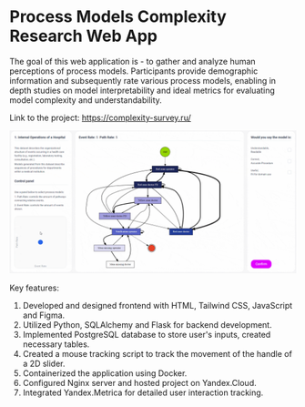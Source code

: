 # Process Models Complexity Research Web App

The goal of this web application is - to gather and analyze human perceptions of process models. Participants provide demographic information and subsequently rate various process models, enabling in depth studies on model interpretability and ideal metrics for evaluating model complexity and understandability.

Link to the project: <https://complexity-survey.ru/>

![example gif](animation-compressed.gif)

Key features:

1. Developed and designed frontend with HTML, Tailwind CSS, JavaScript and Figma.
2. Utilized Python, SQLAlchemy and Flask for backend development.
3. Implemented PostgreSQL database to store user's inputs, created necessary tables.
4. Created a mouse tracking script to track the movement of the handle of a 2D slider.
5. Containerized the application using Docker.
6. Configured Nginx server and hosted project on Yandex.Cloud.
7. Integrated Yandex.Metrica for detailed user interaction tracking.
